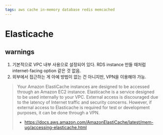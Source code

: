 ```yaml
---
tags: aws cache in-memory database redis memcached
---
```


# Elasticache

## warnings

1. 기본적으로 VPC 내부 사용으로 설정되어 있다. RDS instance 만들 때처럼 internet-facing option 같은 것 없음.
2. 외부에서 접근하는 게 아예 방법이 없는 건 아니지만, VPN을 이용해야 가능.

> Your Amazon ElastiCache instances are designed to be accessed through an Amazon EC2 instance.
> Elasticache is a service designed to be used internally to your VPC. External access is discouraged due to the latency of Internet traffic and security concerns. However, if external access to Elasticache is required for test or development purposes, it can be done through a VPN.
> - https://docs.aws.amazon.com/AmazonElastiCache/latest/mem-ug/accessing-elasticache.html
